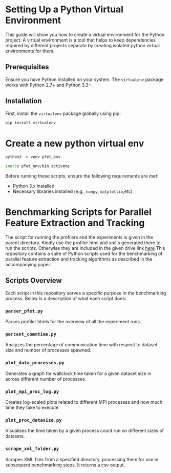 
# Setting Up a Python Virtual Environment

This guide will show you how to create a virtual environment for the Python project. A virtual environment is a tool that helps to keep dependencies required by different projects separate by creating isolated python virtual environments for them.

## Prerequisites

Ensure you have Python installed on your system. The `virtualenv` package works with Python 2.7+ and Python 3.3+.

## Installation

First, install the `virtualenv` package globally using pip:

```bash
pip install virtualenv
```



# Create a new python virtual env

```bash
python3 -m venv pfet_env
```

```bash
source pfet_env/bin.activate
```

Before running these scripts, ensure the following requirements are met:
- Python 3.x installed
- Necessary libraries installed (e.g., `numpy`, `matplotlib`,etc)

# Benchmarking Scripts for Parallel Feature Extraction and Tracking

The script for running the profilers and the experiments is given in the parent directory. Kindly use the profiler html and xml's generated there to run the scripts. Otherwise they are included in the given drive link [here](https://iitk-my.sharepoint.com/:f:/g/personal/spratham21_iitk_ac_in/EvVUBMmVfVhJornbDR-fhYQBCxN1mqa4D7ymEFaSkCVj8w?e=Noi73w)
This repository contains a suite of Python scripts used for the benchmarking of parallel feature extraction and tracking algorithms as described in the accompanying paper.

## Scripts Overview

Each script in this repository serves a specific purpose in the benchmarking process. Below is a description of what each script does:

### `parser_pfet.py`
Parses profiler htmls for the overview of all the experiment runs.

### `percent_commtime.py`
Analyzes the percentage of communication time with respect to dataset size and number of processes spawned.

### `plot_data_processes.py`
Generates a graph for wallclock time taken for a given dataset size in across different number of processes.

### `plot_mpi_proc_log.py`
Creates log-scaled plots related to different MPI processes and how much time they take to execute.

### `plot_proc_datasize.py`
Visualises the time taken by a given process count run on different sizes of datasets.

### `scrape_xml_folder.py`
Scrapes XML files from a specified directory, processing them for use in subsequent benchmarking steps. It returns a csv output.


